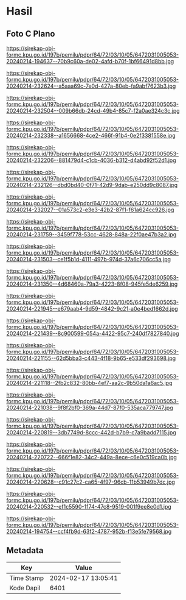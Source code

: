 # Hasil

## Foto C Plano

https://sirekap-obj-formc.kpu.go.id/197b/pemilu/pdpr/64/72/03/10/05/6472031005053-20240214-194637--70b9c60a-de02-4afd-b70f-1bf66491d8bb.jpg

https://sirekap-obj-formc.kpu.go.id/197b/pemilu/pdpr/64/72/03/10/05/6472031005053-20240214-232624--a5aaa69c-7e0d-427a-80eb-fa9abf7623b3.jpg

https://sirekap-obj-formc.kpu.go.id/197b/pemilu/pdpr/64/72/03/10/05/6472031005053-20240214-232504--009b66db-24cd-49b4-85c7-f2a0ae324c3c.jpg

https://sirekap-obj-formc.kpu.go.id/197b/pemilu/pdpr/64/72/03/10/05/6472031005053-20240214-232338--a1656668-4ce2-466f-91b4-0e2f3381558e.jpg

https://sirekap-obj-formc.kpu.go.id/197b/pemilu/pdpr/64/72/03/10/05/6472031005053-20240214-232206--881479d4-c1cb-4036-b312-d4abd92f52d1.jpg

https://sirekap-obj-formc.kpu.go.id/197b/pemilu/pdpr/64/72/03/10/05/6472031005053-20240214-232126--dbd0bd40-0f71-42d9-9dab-e250dd9c8087.jpg

https://sirekap-obj-formc.kpu.go.id/197b/pemilu/pdpr/64/72/03/10/05/6472031005053-20240214-232027--01a573c2-e3e3-42b2-87f1-f61a624cc926.jpg

https://sirekap-obj-formc.kpu.go.id/197b/pemilu/pdpr/64/72/03/10/05/6472031005053-20240214-231759--3459f778-53cc-4628-848a-22f0ae47b3a2.jpg

https://sirekap-obj-formc.kpu.go.id/197b/pemilu/pdpr/64/72/03/10/05/6472031005053-20240214-231503--ce1f5b1d-4111-497b-974d-37a6c706cc5a.jpg

https://sirekap-obj-formc.kpu.go.id/197b/pemilu/pdpr/64/72/03/10/05/6472031005053-20240214-231350--4d68460a-79a3-4223-8f08-945fe5de6259.jpg

https://sirekap-obj-formc.kpu.go.id/197b/pemilu/pdpr/64/72/03/10/05/6472031005053-20240214-221945--e679aab4-9d59-4842-9c21-a0e4bed1662d.jpg

https://sirekap-obj-formc.kpu.go.id/197b/pemilu/pdpr/64/72/03/10/05/6472031005053-20240214-221439--8c900599-054a-4422-95c7-240df7827840.jpg

https://sirekap-obj-formc.kpu.go.id/197b/pemilu/pdpr/64/72/03/10/05/6472031005053-20240214-221155--62d5bba3-c443-4f18-9b65-e533df293698.jpg

https://sirekap-obj-formc.kpu.go.id/197b/pemilu/pdpr/64/72/03/10/05/6472031005053-20240214-221118--2fb2c832-80bb-4ef7-aa2c-9b50da1a6ac5.jpg

https://sirekap-obj-formc.kpu.go.id/197b/pemilu/pdpr/64/72/03/10/05/6472031005053-20240214-221038--9f8f2bf0-369a-44d7-87f0-535aca779747.jpg

https://sirekap-obj-formc.kpu.go.id/197b/pemilu/pdpr/64/72/03/10/05/6472031005053-20240214-220819--3db7749d-8ccc-442d-b7b9-c7a9badd7115.jpg

https://sirekap-obj-formc.kpu.go.id/197b/pemilu/pdpr/64/72/03/10/05/6472031005053-20240214-220722--666f1e82-34c2-449a-8ece-c6e0c519ca0b.jpg

https://sirekap-obj-formc.kpu.go.id/197b/pemilu/pdpr/64/72/03/10/05/6472031005053-20240214-220628--c91c27c2-ca65-4f97-96cb-11b53949b7dc.jpg

https://sirekap-obj-formc.kpu.go.id/197b/pemilu/pdpr/64/72/03/10/05/6472031005053-20240214-220532--ef1c5590-1174-47c8-9519-001f9ee8e0d1.jpg

https://sirekap-obj-formc.kpu.go.id/197b/pemilu/pdpr/64/72/03/10/05/6472031005053-20240214-194754--ccf4fb9d-63f2-4787-952b-f13e5fe79568.jpg


## Metadata

| Key        | Value               |
| ---------- | ------------------- |
| Time Stamp | 2024-02-17 13:05:41 |
| Kode Dapil | 6401                |



